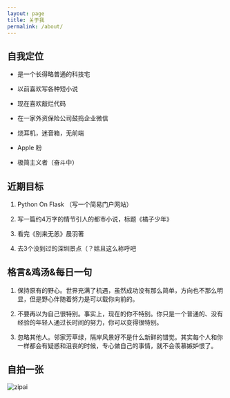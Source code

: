 ```yaml
---
layout: page
title: 关于我
permalink: /about/
---
```


## 自我定位

* 是一个长得略普通的科技宅

* 以前喜欢写各种短小说

* 现在喜欢敲烂代码

* 在一家外资保险公司鼓捣企业微信

* 烧耳机，迷音箱，无前端

* Apple 粉

* 极简主义者（奋斗中）



## 近期目标

1. Python On Flask （写一个简易门户网站）

2. 写一篇约4万字的情节引人的都市小说，标题《橘子少年》

3. 看完《别来无恙》晨羽著

4. 去3个没到过的深圳景点（？姑且这么称呼吧



## 格言&鸡汤&每日一句

1. 保持原有的野心。世界充满了机遇，虽然成功没有那么简单，方向也不那么明显，但是野心伴随着努力是可以载你向前的。

2. 不要再以为自己很特别。事实上，现在的你不特别。你只是一个普通的、没有经验的年轻人通过长时间的努力，你可以变得很特别。

3. 忽略其他人。邻家芳草绿，隔岸风景好不是什么新鲜的错觉。其实每个人和你一样都会有疑惑和沮丧的时候，专心做自己的事情，就不会羡慕嫉妒恨了。




## 自拍一张


![zipai](https://img3.doubanio.com/view/photo/photo/apWm9OiKK8c0YgtMfIKrgQ/48735453/x1317971792.jpg)


